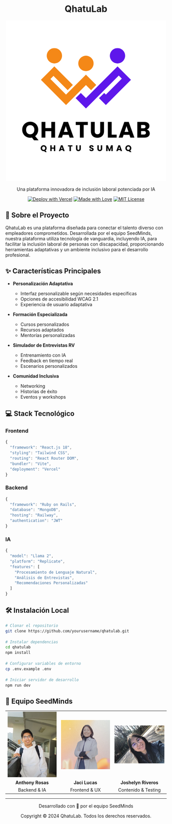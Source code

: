 <div align="center">

# QhatuLab

![QhatuLab Logo](/public/logo.png)

Una plataforma innovadora de inclusión laboral potenciada por IA

[![Deploy with Vercel](https://vercel.com/button)](https://vercel.com/new/clone?repository-url=https://github.com/yourusername/qhatulab)
[![Made with Love](https://img.shields.io/badge/Made%20with-Love-ff69b4.svg)](https://github.com/yourusername/qhatulab)
[![MIT License](https://img.shields.io/badge/License-MIT-green.svg)](https://choosealicense.com/licenses/mit/)

</div>

## 🚀 Sobre el Proyecto

QhatuLab es una plataforma diseñada para conectar el talento diverso con empleadores comprometidos. Desarrollada por el equipo SeedMinds, nuestra plataforma utiliza tecnología de vanguardia, incluyendo IA, para facilitar la inclusión laboral de personas con discapacidad, proporcionando herramientas adaptativas y un ambiente inclusivo para el desarrollo profesional.

## ✨ Características Principales

- **Personalización Adaptativa**
  - Interfaz personalizable según necesidades específicas
  - Opciones de accesibilidad WCAG 2.1
  - Experiencia de usuario adaptativa

- **Formación Especializada**
  - Cursos personalizados
  - Recursos adaptados
  - Mentorías personalizadas

- **Simulador de Entrevistas RV**
  - Entrenamiento con IA
  - Feedback en tiempo real
  - Escenarios personalizados

- **Comunidad Inclusiva**
  - Networking
  - Historias de éxito
  - Eventos y workshops

## 💻 Stack Tecnológico

### Frontend
```javascript
{
  "framework": "React.js 18",
  "styling": "Tailwind CSS",
  "routing": "React Router DOM",
  "bundler": "Vite",
  "deployment": "Vercel"
}
```

### Backend
```javascript
{
  "framework": "Ruby on Rails",
  "database": "MongoDB",
  "hosting": "Railway",
  "authentication": "JWT"
}
```

### IA
```javascript
{
  "model": "Llama 2",
  "platform": "Replicate",
  "features": [
    "Procesamiento de Lenguaje Natural",
    "Análisis de Entrevistas",
    "Recomendaciones Personalizadas"
  ]
}
```

## 🛠️ Instalación Local

```bash
# Clonar el repositorio
git clone https://github.com/yourusername/qhatulab.git

# Instalar dependencias
cd qhatulab
npm install

# Configurar variables de entorno
cp .env.example .env

# Iniciar servidor de desarrollo
npm run dev
```

## 👥 Equipo SeedMinds

<div align="center">

| | | |
|:-------------------------:|:-------------------------:|:-------------------------:|
| <img src="/public/anthony.jpg" width="200"/> | <img src="/public/jaci.png" width="200"/> | <img src="/public/josh.jpg" width="200"/> |
| **Anthony Rosas** | **Jaci Lucas** | **Joshelyn Riveros** |
| Backend & IA | Frontend & UX | Contenido & Testing |

</div>

---
<div align="center">
  <p>Desarrollado con 💜 por el equipo SeedMinds</p>
  <p>Copyright © 2024 QhatuLab. Todos los derechos reservados.</p>
</div>